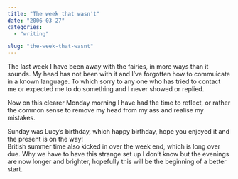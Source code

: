 ```yaml
---
title: "The week that wasn't"
date: "2006-03-27"
categories: 
  - "writing"

slug: "the-week-that-wasnt"
---
```


The last week I have been away with the fairies, in more ways than it sounds. My head has not been with it and I’ve forgotten how to commuicate in a known language. To which sorry to any one who has tried to contact me or expected me to do something and I never showed or replied.

Now on this clearer Monday morning I have had the time to reflect, or rather the common sense to remove my head from my ass and realise my mistakes.

Sunday was Lucy’s birthday, which happy birthday, hope you enjoyed it and the present is on the way!  
British summer time also kicked in over the week end, which is long over due. Why we have to have this strange set up I don’t know but the evenings are now longer and brighter, hopefully this will be the beginning of a better start.
